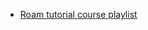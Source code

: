 - [Roam tutorial course playlist](https://www.youtube.com/playlist?list=PLwXSqDdn_CpE934BjXMgmzHnlwXMy41TC)
